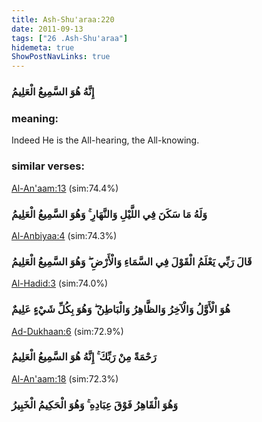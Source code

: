 ```yaml
---
title: Ash-Shu'araa:220
date: 2011-09-13
tags: ["26 .Ash-Shu'araa"]
hidemeta: true 
ShowPostNavLinks: true 
---
```

### إِنَّهُ هُوَ السَّمِيعُ الْعَلِيمُ
### meaning: 
Indeed He is the All-hearing, the All-knowing.
### similar verses: 

[Al-An'aam:13](/6/13) (sim:74.4%)

### وَلَهُ مَا سَكَنَ فِي اللَّيْلِ وَالنَّهَارِ ۚ وَهُوَ السَّمِيعُ الْعَلِيمُ

[Al-Anbiyaa:4](/21/4) (sim:74.3%)

### قَالَ رَبِّي يَعْلَمُ الْقَوْلَ فِي السَّمَاءِ وَالْأَرْضِ ۖ وَهُوَ السَّمِيعُ الْعَلِيمُ

[Al-Hadid:3](/57/3) (sim:74.0%)

### هُوَ الْأَوَّلُ وَالْآخِرُ وَالظَّاهِرُ وَالْبَاطِنُ ۖ وَهُوَ بِكُلِّ شَيْءٍ عَلِيمٌ

[Ad-Dukhaan:6](/44/6) (sim:72.9%)

### رَحْمَةً مِنْ رَبِّكَ ۚ إِنَّهُ هُوَ السَّمِيعُ الْعَلِيمُ

[Al-An'aam:18](/6/18) (sim:72.3%)

### وَهُوَ الْقَاهِرُ فَوْقَ عِبَادِهِ ۚ وَهُوَ الْحَكِيمُ الْخَبِيرُ
